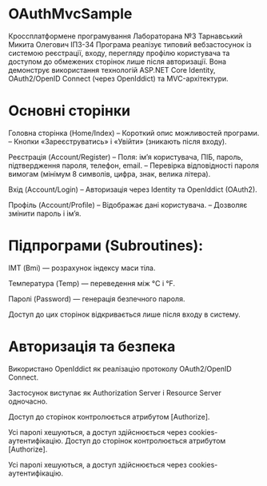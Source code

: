 # OAuthMvcSample
Кроссплатформене програмування Лабораторана №3 Тарнавський Микита Олегович ІПЗ-34
Програма реалізує типовий вебзастосунок із системою реєстрації, входу, перегляду профілю користувача та доступом до обмежених сторінок лише після авторизації.
Вона демонструє використання технологій ASP.NET Core Identity, OAuth2/OpenID Connect (через OpenIddict) та MVC-архітектури.

# Основні сторінки

Головна сторінка (Home/Index)
– Короткий опис можливостей програми.
– Кнопки «Зареєструватись» і «Увійти» (зникають після входу).

Реєстрація (Account/Register)
– Поля: ім’я користувача, ПІБ, пароль, підтвердження пароля, телефон, email.
– Перевірка відповідності пароля вимогам (мінімум 8 символів, цифра, знак, велика літера).

Вхід (Account/Login)
– Авторизація через Identity та OpenIddict (OAuth2).

Профіль (Account/Profile)
– Відображає дані користувача.
– Дозволяє змінити пароль і ім’я.

# Підпрограми (Subroutines):

ІМТ (Bmi) — розрахунок індексу маси тіла.

Температура (Temp) — переведення між °C і °F.

Паролі (Password) — генерація безпечного пароля.

Доступ до цих сторінок відкривається лише після входу в систему.

# Авторизація та безпека

Використано OpenIddict як реалізацію протоколу OAuth2/OpenID Connect.

Застосунок виступає як Authorization Server і Resource Server одночасно.

Доступ до сторінок контролюється атрибутом [Authorize].

Усі паролі хешуються, а доступ здійснюється через cookies-аутентифікацію.
Доступ до сторінок контролюється атрибутом [Authorize].

Усі паролі хешуються, а доступ здійснюється через cookies-аутентифікацію.
